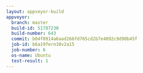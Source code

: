 ```yaml
---
layout: appveyor-build
appveyor:
  branch: master
  build-id: 51787230
  build-number: 643
  commit: b04f0914a6aad266fd765cd2b7e4092c9d90b45f
  job-id: b6a19fern38v2a15
  job-number: 6
  os-name: Ubuntu
  test-result: 1
---
```


